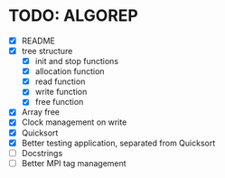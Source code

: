 # TODO: ALGOREP

- [x] README
- [x] tree structure
  - [x] init and stop functions
  - [x] allocation function
  - [x] read function
  - [x] write function
  - [x] free function
- [x] Array free
- [x] Clock management on write
- [x] Quicksort
- [x] Better testing application, separated from Quicksort
- [ ] Docstrings
- [ ] Better MPI tag management
